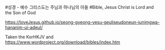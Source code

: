 #성경 - 예수 그리스도는 주님과 하나님의 아들
#Bible, Jesus Christ is Lord and the Son of God

https://loveJesus.github.io/seong-gyeong-yesu-geuliseudoneun-junimgwa-hananim-ui-adeul/

Taken the KorHKJV and https://www.wordproject.org/download/bibles/index.htm
